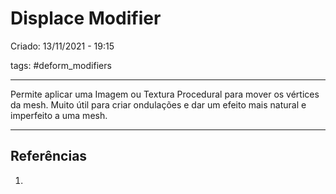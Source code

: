 # Displace Modifier
Criado: 13/11/2021 - 19:15

tags: #deform_modifiers

---

Permite aplicar uma Imagem ou Textura Procedural para mover os vértices da mesh. Muito útil para criar ondulações e dar um efeito mais natural e imperfeito a uma mesh.

---
## Referências
1.